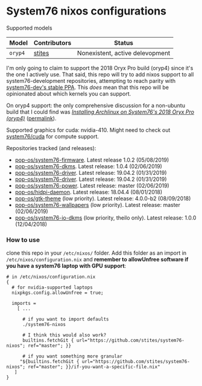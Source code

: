 # System76 nixos configurations

Supported models

| Model                | Contributors      | Status |
| -------------------- | ----------------- | ------ |
| `oryp4`              | [stites][stites]  | Nonexistent, active delevopment |

I'm only going to claim to support the 2018 Oryx Pro build (oryp4) since it's the one I actively use. That said, this repo will try to add nixos support to all system76-development repositories, attempting to reach parity with [system76-dev's stable PPA](https://launchpad.net/~system76-dev/+archive/ubuntu/stable). This _does_ mean that this repo will be opinionated about which kernels you can support.

On oryp4 support: the only comprehensive discussion for a non-ubuntu build that I could find was [_Installing Archlinux on System76's 2018 Oryx Pro (oryp4)_](https://ebobby.org/2018/07/15/archlinux-on-oryp4/) ([permalink](https://perma.cc/JQ7V-2FGN)).

Supported graphics for cuda: nvidia-410. Might need to check out [system76/cuda](https://github.com/system76/cuda) for compute support.

Repositories tracked (and releases):
- [pop-os/system76-firmware](https://github.com/pop-os/system76-firmware). Latest release 1.0.2 (05/08/2019)
- [pop-os/system76-dkms](https://github.com/pop-os/system76-dkms). Latest release: 1.0.4 (02/06/2019)
- [pop-os/system76-driver](https://github.com/pop-os/system76-driver). Latest release: 19.04.2 (01/31/2019)
- [pop-os/system76-driver](https://github.com/pop-os/system76-driver). Latest release: 19.04.2 (01/31/2019)
- [pop-os/system76-power](https://github.com/pop-os/system76-power). Latest release: master (02/06/2019)
- [pop-os/hidpi-daemon](https://github.com/pop-os/hidpi-daemon). Latest release: 18.04.4 (08/01/2018)
- [pop-os/gtk-theme](https://github.com/pop-os/gtk-theme) (low priority). Latest release: 4.0.0-b2 (08/09/2018)
- [pop-os/system76-wallpapers](https://github.com/pop-os/system76-wallpapers) (low priority). Latest release: master (02/06/2019)
- [pop-os/system76-io-dkms](https://github.com/pop-os/system76-io-dkms) (low priority, theilo only). Latest release: 1.0.0 (12/04/2018)

[stites]: https://github.com/stites

### How to use

clone this repo in your `/etc/nixos/` folder. Add this folder as an import in `/etc/nixos/configuration.nix` and **remember to allowUnfree software if you have a system76 laptop with GPU support**:

```
# in /etc/nixos/configuration.nix
{
  # for nvidia-supported laptops
  nixpkgs.config.allowUnfree = true;

  imports =
    [ ...

      # if you want to import defaults
      ./system76-nixos

      # I think this would also work?
      builtins.fetchGit { url="https://github.com/stites/system76-nixos"; ref="master"; }}

      # if you want something more granular
     "${builtins.fetchGit { url="https://github.com/stites/system76-nixos"; ref="master"; }}/if-you-want-a-specific-file.nix"
   ]
}
```


